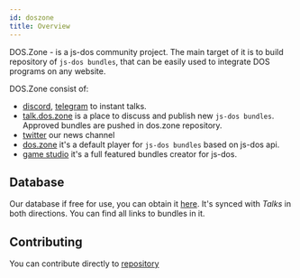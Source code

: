 ```yaml
---
id: doszone
title: Overview
---
```


DOS.Zone - is a js-dos community project. The main target of it is to build repository of `js-dos bundles`, that can be easily used to integrate DOS programs on any website.

DOS.Zone consist of:
* [discord](https://discord.com/invite/hMVYEbG), [telegram](https://t.me/doszone) to instant talks.
* [talk.dos.zone](https://talks.dos.zone) is a  place to discuss and publish new `js-dos bundles`. Approved bundles are pushed in dos.zone repository.
* [twitter](https://twitter.com/intent/user?screen_name=doszone_db) our news channel
* [dos.zone](https://dos.zone) it's a default player for `js-dos bundles` based on js-dos api.
* [game studio](https://dos.zone/en/studio) it's a full featured bundles creator for js-dos.

## Database

Our database if free for use, you can obtain it [here](https://github.com/js-dos/dos.zone.db).
It's synced with *Talks* in both directions. You can find all links to bundles in it.

## Contributing

You can contribute directly to [repository](https://github.com/js-dos/repository)


